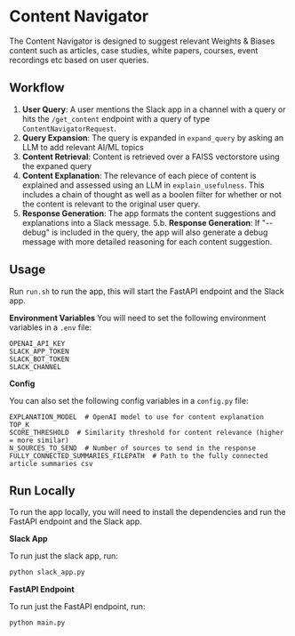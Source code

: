 # Content Navigator

The Content Navigator is designed to suggest relevant Weights & Biases content such as articles, case studies, white papers, courses, event recordings etc based on user queries.

## Workflow

1. **User Query**: A user mentions the Slack app in a channel with a query or hits the `/get_content` endpoint with a query of type `ContentNavigatorRequest`.
2. **Query Expansion**: The query is expanded in `expand_query` by asking an LLM to add relevant AI/ML topics 
3. **Content Retrieval**: Content is retrieved over a FAISS vectorstore using the expaned query
4. **Content Explanation**: The relevance of each piece of content is explained and assessed using an LLM in `explain_usefulness`. This includes a chain of thought as well as a boolen filter for whether or not the content is relevant to the original user query.
5. **Response Generation**: The app formats the content suggestions and explanations into a Slack message.
5.b. **Response Generation**: If "--debug" is included in the query, the app will also generate a debug message with more detailed reasoning for each content suggestion.


## Usage

Run `run.sh` to run the app, this will start the FastAPI endpoint and the Slack app. 

**Environment Variables**
You will need to set the following environment variables in a `.env` file:

```
OPENAI_API_KEY
SLACK_APP_TOKEN
SLACK_BOT_TOKEN
SLACK_CHANNEL
```
 
**Config**

You can also set the following config variables in a `config.py` file:

```
EXPLANATION_MODEL  # OpenAI model to use for content explanation
TOP_K
SCORE_THRESHOLD  # Similarity threshold for content relevance (higher = more similar)
N_SOURCES_TO_SEND  # Number of sources to send in the response
FULLY_CONNECTED_SUMMARIES_FILEPATH  # Path to the fully connected article summaries csv
```

## Run Locally

To run the app locally, you will need to install the dependencies and run the FastAPI endpoint and the Slack app.

**Slack App**

To run just the slack app, run:

```bash
python slack_app.py
```

**FastAPI Endpoint**

To run just the FastAPI endpoint, run:

```bash
python main.py
```
